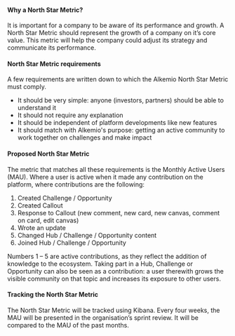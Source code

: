 #### Why a North Star Metric?
It is important for a company to be aware of its performance and growth. A North Star Metric should represent the growth of a company on it’s core value. This metric will help the company could adjust its strategy and communicate its performance. 

#### North Star Metric requirements
A few requirements are written down to which the Alkemio North Star Metric must comply.
- It should be very simple: anyone (investors, partners) should be able to understand it
- It should not require any explanation
- It should be independent of platform developments like new features
- It should match with Alkemio's purpose: getting an active community to work together on challenges and make impact

#### Proposed North Star Metric
The metric that matches all these requirements is the Monthly Active Users (MAU).
Where a user is active when it made any contribution on the platform, where contributions are the following:
1.	Created Challenge / Opportunity
2.	Created Callout
3.	Response to Callout (new comment, new card, new canvas, comment on card, edit canvas)
4.	Wrote an update
5.	Changed Hub / Challenge / Opportunity content
6.	Joined Hub / Challenge / Opportunity

Numbers 1 – 5 are active contributions, as they reflect the addition of knowledge to the ecosystem. Taking part in a Hub, Challenge or Opportunity can also be seen as a contribution: a user therewith grows the visible community on that topic and increases its exposure to other users. 

#### Tracking the North Star Metric
The North Star Metric will be tracked using Kibana. Every four weeks, the MAU will be presented in the organisation’s sprint review. It will be compared to the MAU of the past months. 
